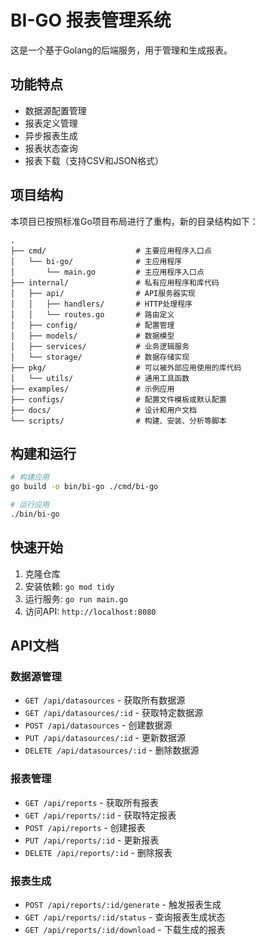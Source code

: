 # BI-GO 报表管理系统

这是一个基于Golang的后端服务，用于管理和生成报表。

## 功能特点

- 数据源配置管理
- 报表定义管理
- 异步报表生成
- 报表状态查询
- 报表下载（支持CSV和JSON格式）

## 项目结构

本项目已按照标准Go项目布局进行了重构，新的目录结构如下：

```
.
├── cmd/                    # 主要应用程序入口点
│   └── bi-go/              # 主应用程序
│       └── main.go         # 主应用程序入口点
├── internal/               # 私有应用程序和库代码
│   ├── api/                # API服务器实现
│   │   ├── handlers/       # HTTP处理程序
│   │   └── routes.go       # 路由定义
│   ├── config/             # 配置管理
│   ├── models/             # 数据模型
│   ├── services/           # 业务逻辑服务
│   └── storage/            # 数据存储实现
├── pkg/                    # 可以被外部应用使用的库代码
│   └── utils/              # 通用工具函数
├── examples/               # 示例应用
├── configs/                # 配置文件模板或默认配置
├── docs/                   # 设计和用户文档
└── scripts/                # 构建、安装、分析等脚本
```
## 构建和运行

```bash
# 构建应用
go build -o bin/bi-go ./cmd/bi-go

# 运行应用
./bin/bi-go
```

## 快速开始

1. 克隆仓库
2. 安装依赖: `go mod tidy`
3. 运行服务: `go run main.go`
4. 访问API: `http://localhost:8080`

## API文档

### 数据源管理
- `GET /api/datasources` - 获取所有数据源
- `GET /api/datasources/:id` - 获取特定数据源
- `POST /api/datasources` - 创建数据源
- `PUT /api/datasources/:id` - 更新数据源
- `DELETE /api/datasources/:id` - 删除数据源

### 报表管理
- `GET /api/reports` - 获取所有报表
- `GET /api/reports/:id` - 获取特定报表
- `POST /api/reports` - 创建报表
- `PUT /api/reports/:id` - 更新报表
- `DELETE /api/reports/:id` - 删除报表

### 报表生成
- `POST /api/reports/:id/generate` - 触发报表生成
- `GET /api/reports/:id/status` - 查询报表生成状态
- `GET /api/reports/:id/download` - 下载生成的报表